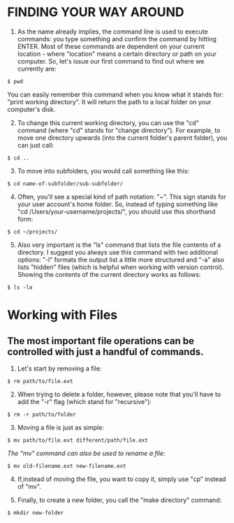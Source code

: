 # **FINDING YOUR WAY AROUND**

1. As the name already implies, the command line is used to execute commands: you type something and confirm the command by hitting ENTER. Most of these commands are dependent on your current location - where "location" means a certain directory or path on your computer.
So, let's issue our first command to find out where we currently are:

`$ pwd`

You can easily remember this command when you know what it stands for: "print working directory". It will return the path to a local folder on your computer's disk.

2. To change this current working directory, you can use the "cd" command (where "cd" stands for "change directory"). For example, to move one directory upwards (into the current folder's parent folder), you can just call:

`$ cd ..`

3. To move into subfolders, you would call something like this:

`$ cd name-of-subfolder/sub-subfolder/`

4. Often, you'll see a special kind of path notation: "~". This sign stands for your user account's home folder. So, instead of typing something like "cd /Users/your-username/projects/", you should use this shorthand form:

`$ cd ~/projects/`

5. Also very important is the "ls" command that lists the file contents of a directory. I suggest you always use this command with two additional options: "-l" formats the output list a little more structured and "-a" also lists "hidden" files (which is helpful when working with version control). Showing the contents of the current directory works as follows:

`$ ls -la`

# **Working with Files**

## The most important file operations can be controlled with just a handful of commands.

1. Let's start by removing a file:

`$ rm path/to/file.ext`

2. When trying to delete a folder, however, please note that you'll have to add the "-r" flag (which stand for "recursive"):

`$ rm -r path/to/folder`

3. Moving a file is just as simple:

`$ mv path/to/file.ext different/path/file.ext`

*The "mv" command can also be used to rename a file:*

`$ mv old-filename.ext new-filename.ext`

4. If,instead of moving the file, you want to copy it, simply use "cp" instead of "mv".

5. Finally, to create a new folder, you call the "make directory" command:

`$ mkdir new-folder`
